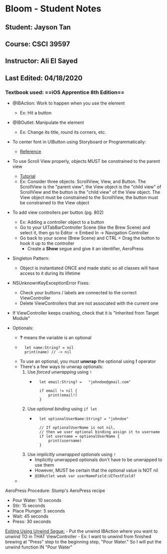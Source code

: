 # Bloom - Student Notes 

## Student: Jayson Tan
## Course: CSCI 39597
## Instructor: Ali El Sayed
## Last Edited: 04/18/2020

### Textbook used: ==**iOS Apprentice 8th Edition**==

- @IBAction: Work to happen when you use the element
    - Ex: Hit a button

- @IBOutlet: Manipulate the element
    - Ex: Change its title, round its corners, etc.

- To center font in UIButton using Storyboard or Programmatically:
    - [Reference](https://stackoverflow.com/questions/30679370/swift-uibutton-with-two-lines-of-text)
    
- To use Scroll View properly, objects MUST be constrained to the parent view
    - [Tutorial](https://medium.com/@pradeep_chauhan/how-to-configure-a-uiscrollview-with-auto-layout-in-interface-builder-218dcb4022d7)
    - Ex: Consider three objects: ScrollView, View, and Button. The ScrollView is the "parent view",
        the View object is the "child view" of ScrollView and the button is the "child view" of
        the View object. The View object must be constrained to the ScrollView, the button must
        be constrained to the View object
        
- To add view controllers per button (pg. 802)
    - Ex: Adding a controller object to a button
    - Go to your UITabBarController Scene (like the Brew Scene) and select it, then go to Editor -> Embed In -> Navigation Controller
    - Go back to your scene (Brew Scene) and CTRL + Drag the button to hook it up to the controller
        - Create a **Show** segue and give it an identifier, AeroPress

- Singleton Pattern: 
    - Object is instantiated ONCE and made static so all classes will have access to it during its lifetime

- NSUnknownKeyExceptionError Fixes:
    - Check your buttons / labels are connected to the correct ViewController
    - Delete ViewControllers that are not associated with the current one

- If ViewController keeps crashing, check that it is "Inherited from Target Module"

- Optionals:
    - **?** means the variable is an optional
    - ```
        let name:String? = nil
        print(name) // -> nil
        ```
    - To use an optional, you must **unwrap** the optional using **!** operator
    - There's a few ways to unwrap optionals: 
        1. Use *forced unwrapping* using `!` 
            - ```
                let email:String? =   "johndoe@gmail.com"
                
                if email != nil {
                    print(email!)
                }
                ```
        2. Use *optional binding* using `if let`
            - ```
                let optionalUserName:String? = "johndoe"
                
                // If optionalUserName is not nil, 
                // then we user optional binding assign it to username
                if let username = optionalUserName {
                    print(username)
                }
                ```
        3. Use *implicitly unwrapped optionals* using `!`
            - Implicitly unwrapped optionals don't have to be unwrapped to use them
            - However, MUST be certain that the optional value is NOT nil
            - `@IBOutlet weak var userNameField:UITextField?`
    -  

AeroPress Procedure:
Stump's AeroPress recipe
- Pour Water: 10 seconds
- Stir: 15 seconds
- Place Plunger: 5 seconds
- Wait: 45 seconds
- Press: 30 seconds


[Exiting Using Unwind Segue:](https://stackoverflow.com/questions/30052587/how-can-i-go-back-to-the-initial-view-controller-in-swift)
    - Put the unwind IBAction where you want to unwind TO in THAT ViewController 
    - Ex: I want to unwind from finished brewing at "Press" step to the beginning step, "Pour Water." So I will put the unwind function IN "Pour Water"

